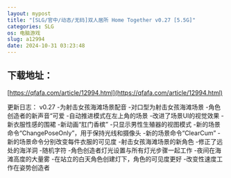 ```yaml
---
layout: mypost
title: "[SLG/官中/动态/无码]双人居所 Home Together v0.27 [5.5G]"
categories: SLG
os: 电脑游戏
slug: a12994
date: 2024-10-31 03:23:48
---
```


## 下载地址：

[https://qfafa.com/article/12994.html](https://qfafa.com/article/12994.html)

更新日志：
v0.27
-为射击女孩海滩场景配音
-对口型为射击女孩海滩场景
-角色创造者的新声音“可爱
-自动推进模式在左上角的场景
-改进了场景UI的视觉效果
-新衣服性感的围裙
-新动画“肛门香槟”
-只显示男性生殖器的视图模式
-新的场景命令“ChangePoseOnly”，用于保持光线和摄像头
-新的场景命令“ClearCum”
-新的场景命令分别改变每件衣服的可见度
-射击女孩海滩场景的新角色
-修正了远处的海洋洞
-随机字符
-角色创造者灯光设置与所有灯光步骤一起工作
-夜间在海滩高度的大量雾
-在站立的白天角色创建灯下，角色的可见度更好
-改变性速度工作在姿势创造者